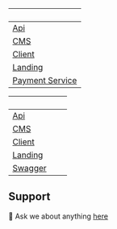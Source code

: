 


| <img src="https://wealify.com/img/logo.svg" width="100" height="17" />  |
| ------------- |   
| [Api](https://github.com/thehumansourcecode/wealify-api)  | 
| [CMS]()  | 
| [Client](https://github.com/thehumansourcecode/wealify-client)  | 
| [Landing](https://github.com/thehumansourcecode/wealify-landing-page)  | 
| [Payment Service](https://github.com/thehumansourcecode/wealify-payment-service)  | 


|  <img src="https://app.thehuman.express/img/home_logo.d31561d8.svg" width="100" height="17" /> | 
| ------------- | 
| [Api](https://github.com/thehumansourcecode/logistic-api)  |
| [CMS](https://github.com/thehumansourcecode/logistic-cms)  |
| [Client](https://github.com/thehumansourcecode/logistic-customer)  |
| [Landing](https://github.com/thehumansourcecode/logistic-landing-page)  |
| [Swagger](https://github.com/thehumansourcecode/logistic-swagger)  |

## Support
💬 Ask we about anything [here](https://thehumaninc.com/)
